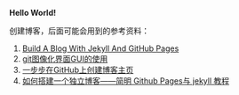 **Hello World!**

创建博客，后面可能会用到的参考资料：

1. [Build A Blog With Jekyll And GitHub Pages](https://www.smashingmagazine.com/2014/08/build-blog-jekyll-github-pages/)
2. [git图像化界面GUI的使用](https://www.idaima.com/article/4757)
3. [一步步在GitHub上创建博客主页](http://www.pchou.info/ssgithubPage/2013-01-03-build-github-blog-page-01.html)
4. [如何搭建一个独立博客——简明 Github Pages与 jekyll 教程](http://www.cnfeat.com/blog/2014/05/10/how-to-build-a-blog/)
